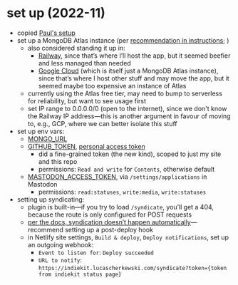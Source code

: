 # set up (2022-11)
- copied [Paul's setup](https://github.com/paulrobertlloyd/paulrobertlloyd-indiekit)
- set up a MongoDB Atlas instance (per [recommendation in instructions](https://getindiekit.com/configuration/#application-mongodburl-url); )
	- also considered standing it up in:
		- [Railway](https://docs.railway.app/databases/mongodb), since that’s where I’ll host the app, but it seemed beefier and less managed than needed
		- [Google Cloud](https://cloud.google.com/mongodb) (which is itself just a MongoDB Atlas instance), since that’s where I host other stuff and may move the app, but it seemed maybe too expensive an instance of Atlas
	- currently using the Atlas free tier, may need to bump to serverless for reliability, but want to see usage first
	- set IP range to 0.0.0.0/0 (open to the internet), since we don't know the Railway IP address—this is another argument in favour of moving to, e.g., GCP, where we can better isolate this stuff
- set up env vars:
	- [MONGO_URL](https://getindiekit.com/configuration/#application-mongodburl-url)
	- [GITHUB_TOKEN](https://www.npmjs.com/package/@indiekit/store-github), [personal access token](https://docs.github.com/en/authentication/keeping-your-account-and-data-secure/creating-a-personal-access-token)
		- did a fine-grained token (the new kind), scoped to just my site and this repo
		- permissions: `Read and write` for `Contents`, otherwise default
	- [MASTODON_ACCESS_TOKEN](https://www.npmjs.com/package/@indiekit/syndicator-mastodon), via `/settings/applications` in Mastodon
		- permissions: `read:statuses`, `write:media`, `write:statuses`
- setting up syndicating:
	- plugin is built-in—if you try to load `/syndicate`, you’ll get a 404, because the route is only configured for POST requests
	- [per the docs, syndication doesn’t happen automatically](https://getindiekit.com/introduction#share)—recommend setting up a post-deploy hook
	- in Netlify site settings, `Build & deploy`, `Deploy notifications`, set up an outgoing webhook:
		- `Event to listen for`: `Deploy succeeded`
		- `URL to notify`: `https://indiekit.lucascherkewski.com/syndicate?token={token from indiekit status page}`
